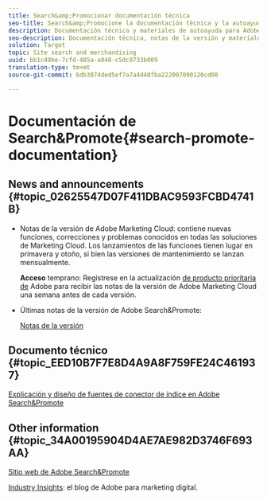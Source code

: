 ```yaml
---
title: Search&amp;Promocionar documentación técnica
seo-title: Search&amp;Promocione la documentación técnica y la autoayuda
description: Documentación técnica y materiales de autoayuda para Adobe Search&amp;Promote
seo-description: Documentación técnica, notas de la versión y materiales de autoayuda para Adobe Search&amp;Promote
solution: Target
topic: Site search and merchandising
uuid: bb1c49be-7cfd-485a-a848-c5dc8733b009
translation-type: tm+mt
source-git-commit: 6db3874ded5ef7a7a4d40fba222007090120cd08

---
```



# Documentación de Search&amp;Promote{#search-promote-documentation}

## News and announcements {#topic_02625547D07F411DBAC9593FCBD4741B}

* Notas de la versión de Adobe Marketing Cloud: contiene nuevas funciones, correcciones y problemas conocidos en todas las soluciones de Marketing Cloud. Los lanzamientos de las funciones tienen lugar en primavera y otoño, si bien las versiones de mantenimiento se lanzan mensualmente.

   **Acceso** temprano: Regístrese en la actualización [de producto prioritaria de](https://campaign.adobe.com/webApp/adbePriorityProductSubscribe) Adobe para recibir las notas de la versión de Adobe Marketing Cloud una semana antes de cada versión.

* Últimas notas de la versión de Adobe Search&amp;Promote:

   [Notas de la versión](/help/c-searchpromote-release-notes/c-rn-02-13-18-version-1811.md)

## Documento técnico {#topic_EED10B7F7E8D4A9A8F759FE24C461937}

[Explicación y diseño de fuentes de conector de índice en Adobe Search&amp;Promote](https://marketing.adobe.com/resources/help/en_US/snp/index_connector_feeds.pdf)

## Other information {#topic_34A00195904D4AE7AE982D3746F693AA}

[Sitio web de Adobe Search&amp;Promote](https://www.adobe.com/solutions/testing-targeting/search-driven-merchandising.html)

[Industry Insights](https://blogs.adobe.com/digitalmarketing/): el blog de Adobe para marketing digital.
